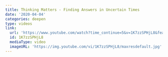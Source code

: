 ```yaml
---
title: Thinking Matters - Finding Answers in Uncertain Times
date: '2020-04-04'
categories: deepen
type: videos
link:
  url: 'https://www.youtube.com/watch?time_continue=5&v=1K7zzSPHjL8&feature=emb_logo'
  id: 1K7zzSPHjL8
  mediaType: video
  imageURL: 'https://img.youtube.com/vi/1K7zzSPHjL8/maxresdefault.jpg'
---
```

